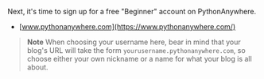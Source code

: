 Next, it's time to sign up for a free "Beginner" account on PythonAnywhere.

* [www.pythonanywhere.com](https://www.pythonanywhere.com/)

> **Note** When choosing your username here, bear in mind that your blog's URL will take the form `yourusername.pythonanywhere.com`, so choose either your own nickname or a name for what your blog is all about.